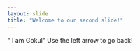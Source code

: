 ```yaml
---
layout: slide
title: "Welcome to our second slide!"
---
```

" I am Gokul"
Use the left arrow to go back!
